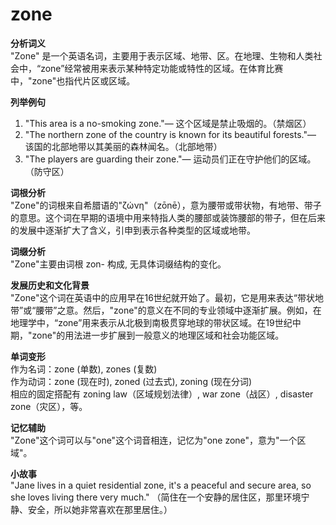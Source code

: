 # zone

**分析词义**  
"Zone" 是一个英语名词，主要用于表示区域、地带、区。在地理、生物和人类社会中，“zone”经常被用来表示某种特定功能或特性的区域。在体育比赛中，"zone"也指代片区或区域。

  

**列举例句**

  

1.  "This area is a no-smoking zone."— 这个区域是禁止吸烟的。（禁烟区）
2.  "The northern zone of the country is known for its beautiful forests."— 该国的北部地带以其美丽的森林闻名。（北部地带）
3.  "The players are guarding their zone."— 运动员们正在守护他们的区域。（防守区）

  

**词根分析**  
"Zone"的词根来自希腊语的"ζώνη"（zōnē），意为腰带或带状物，有地带、带子的意思。这个词在早期的语境中用来特指人类的腰部或装饰腰部的带子，但在后来的发展中逐渐扩大了含义，引申到表示各种类型的区域或地带。

  

**词缀分析**  
"Zone"主要由词根 zon- 构成, 无具体词缀结构的变化。

  

**发展历史和文化背景**  
"Zone"这个词在英语中的应用早在16世纪就开始了。最初，它是用来表达“带状地带”或“腰带”之意。然后，"zone"的意义在不同的专业领域中逐渐扩展。例如，在地理学中，“zone”用来表示从北极到南极贯穿地球的带状区域。在19世纪中期，"zone"的用法进一步扩展到一般意义的地理区域和社会功能区域。

  

**单词变形**  
作为名词：zone (单数), zones (复数)  
作为动词：zone (现在时), zoned (过去式), zoning (现在分词)  
相应的固定搭配有 zoning law（区域规划法律）, war zone（战区）, disaster zone（灾区），等。

  

**记忆辅助**  
"Zone"这个词可以与"one"这个词音相连，记忆为"one zone"，意为"一个区域"。

  

**小故事**  
"Jane lives in a quiet residential zone, it's a peaceful and secure area, so she loves living there very much." （简住在一个安静的居住区，那里环境宁静、安全，所以她非常喜欢在那里居住。）

